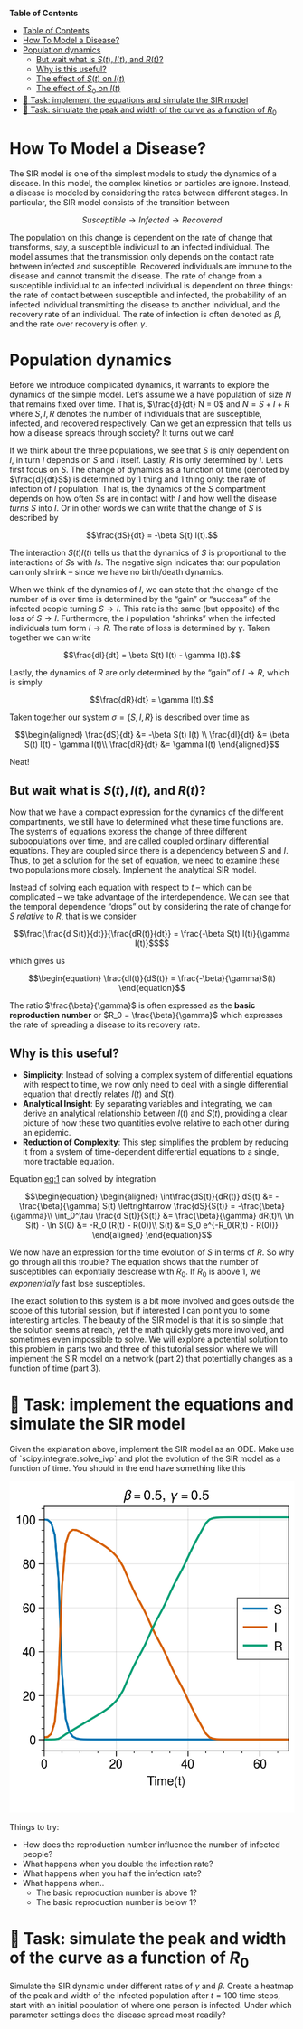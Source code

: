 <!-- markdown-toc start - Don't edit this section. Run M-x markdown-toc-refresh-toc -->
**Table of Contents**

- [Table of Contents](#table-of-contents)
- [How To Model a Disease?](#how-to-model-a-disease)
- [Population dynamics](#population-dynamics)
    - [But wait what is $S(t), I(t)$, and $R(t)$?](#but-wait-what-is-st-it-and-rt)
    - [Why is this useful?](#why-is-this-useful)
    - [The effect of $S(t)$ on $I(t)$](#the-effect-of-st-on-it)
    - [The effect of $S_0$ on $I(t)$](#the-effect-of-s_0-on-it)
- [:memo: Task: implement the equations and simulate the SIR model ](#memo-task-implement-the-equations-and-simulate-the-sir-model)
- [:memo: Task: simulate the peak and width of the curve as a function of $R_0$  ](#memo-task-simulate-the-peak-and-width-of-the-curve-as-a-function-of-r_0)

<!-- markdown-toc end -->


<a id="org69df47c"></a>

# How To Model a Disease?

The SIR model is one of the simplest models to study the dynamics of a disease. In this model, the complex kinetics or particles are ignore. Instead, a disease is modeled by considering the rates between different stages. In particular, the SIR model consists of the transition between

```math
Susceptible \to Infected \to Recovered
```

The population on this change is dependent on the rate of change that transforms, say, a susceptible individual to an infected individual. The model assumes that the transmission only depends on the contact rate between infected and susceptible. Recovered individuals are immune to the disease and cannot transmit the disease. The rate of change from a susceptible individual to an infected individual is dependent on three things: the rate of contact between susceptible and infected, the probability of an infected individual transmitting the disease to another individual, and the recovery rate of an individual. The rate of infection is often denoted as $\beta$, and the rate over recovery is often $\gamma$.


<a id="orgee5a59b"></a>

# Population dynamics

Before we introduce complicated dynamics, it warrants to explore the dynamics of the simple model. Let&rsquo;s assume we a have population of size $N$ that remains fixed over time. That is, $\frac{d}{dt} N = 0$ and $N = S + I + R$ where $S,I,R$ denotes the number of individuals that are susceptible, infected, and recovered respectively. Can we get an expression that tells us how a disease spreads through society? It turns out we can!

If we think about the three populations, we see that $S$ is only dependent on $I$, in turn $I$ depends on $S$ and $I$ itself. Lastly, $R$ is only determined by $I$. Let&rsquo;s first focus on $S$. The change of dynamics as a function of time (denoted by $\frac{d}{dt}S$) is determined by 1 thing and 1 thing only: the rate of infection of $I$ population. That is, the dynamics of the $S$ compartment depends on how often $S$s are in contact with $I$ and how well the disease *turns* $S$ into $I$. Or in other words we can write that the change of $S$ is described by

```math
\frac{dS}{dt}  = -\beta S(t) I(t).
```

The interaction $S(t)I(t)$ tells us that the dynamics of $S$ is proportional to the interactions of $S$s with $I$s. The negative sign indicates that our population can only shrink &#x2013; since we have no birth/death dynamics.

When we think of the dynamics of $I$, we can state that the change of the number of $I$s over time is determined by the &ldquo;gain&rdquo; or &ldquo;success&rdquo; of the infected people turning $S \to I$. This rate is the same (but opposite) of the loss of $S \to I$. Furthermore, the $I$ population &ldquo;shrinks&rdquo; when the infected individuals turn form $I \to R$. The rate of loss is determined by $\gamma$. Taken together we can write

```math
\frac{dI}{dt} = \beta S(t) I(t) - \gamma I(t).
```

Lastly, the dynamics of $R$ are only determined by the &ldquo;gain&rdquo; of $I\to R$, which is simply

```math
\frac{dR}{dt}  = \gamma I(t).
```

Taken together our system $\sigma = \{S, I, R\}$ is described over time as

```math
\begin{aligned}
\frac{dS}{dt} &= -\beta S(t) I(t) \\
\frac{dI}{dt} &= \beta S(t) I(t) - \gamma I(t)\\
\frac{dR}{dt} &= \gamma I(t)
\end{aligned}
```

Neat!


<a id="org473955d"></a>

## But wait what is $S(t), I(t)$, and $R(t)$?

Now that we have a compact expression for the dynamics of the different compartments, we still have to determined what these time functions are. The systems of equations express the change of three different subpopulations over time, and are called coupled ordinary differential equations. They are coupled since there is a dependency between $S$ and $I$. Thus, to get a solution for the set of equation, we need to examine these two populations more closely. Implement the analytical SIR model.

Instead of solving each equation with respect to $t$ &#x2013; which can be complicated &#x2013; we take advantage of the interdependence. We can see that the temporal dependence &ldquo;drops&rdquo; out by considering the rate of change for $S$ *relative* to $R$, that is we consider

```math
\frac{\frac{d S(t)}{dt}}{\frac{dR(t)}{dt}} = \frac{-\beta S(t) I(t)}{\gamma I(t)}$$
```

which gives us

<a id="eq1"></a>
```math
\begin{equation} 
\frac{dI(t)}{dS(t)} = \frac{-\beta}{\gamma}S(t)
\end{equation}
```

The ratio $\frac{\beta}{\gamma}$ is often expressed as the **basic reproduction number** or $R_0 = \frac{\beta}{\gamma}$ which expresses the rate of spreading a disease to its recovery rate.


<a id="org5777e1c"></a>

## Why is this useful?

-   **Simplicity**: Instead of solving a complex system of differential equations with respect to time, we now only need to deal with a single differential equation that directly relates $I(t)$ and $S(t)$.
-   **Analytical Insight**: By separating variables and integrating, we can derive an analytical relationship between $I(t)$ and $S(t)$, providing a clear picture of how these two quantities evolve relative to each other during an epidemic.
-   **Reduction of Complexity**: This step simplifies the problem by reducing it from a system of time-dependent differential equations to a single, more tractable equation.

Equation [eq:1](#eq1) can solved by integration


<a id="eq2"></a>
```math
\begin{equation} 
\begin{aligned}
\int\frac{dS(t)}{dR(t)} dS(t) &= -\frac{\beta}{\gamma} S(t) \leftrightarrow \frac{dS}{S(t)} = -\frac{\beta}{\gamma}\\
\int_0^\tau \frac{d S(t)}{S(t)} &= \frac{\beta}{\gamma} dR(t)\\
\ln S(t) - \ln S(0) &= -R_0 (R(t) - R(0))\\
S(t) &= S_0 e^{-R_0(R(t) - R(0))}
\end{aligned}
\end{equation}
```

We now have an expression for the time evolution of $S$ in terms of $R$. So why go through all this trouble? The equation shows that the number of susceptibles can expontially descrease with $R_0$. If $R_0$ is above 1, we _exponentially_ fast lose susceptibles. 

The exact solution to this system is a bit more involved and goes outside the scope of this tutorial session, but if interested I can point you to some interesting articles. The beauty of the SIR model is that it is so simple that the solution seems at reach, yet the math quickly gets more involved, and sometimes even impossible to solve. We will explore a potential solution to this problem in parts two and three of this tutorial session where we will implement the SIR model on a network (part 2) that potentially changes as a function of time (part 3).

<a id="orgebed299"></a>

# :memo: Task: implement the equations and simulate the SIR model 
Given the explanation above, implement the SIR model as an ODE. Make use of \`scipy.integrate.solve\_ivp\` and plot the evolution of the SIR model as a function of time. You should in the end have something like this

![img](./figures/base_model.png)

Things to try:

- How does the reproduction number influence the number of infected people?
- What happens when you double the infection rate?
- What happens when you half the infection rate?
- What happens when..
    - The basic reproduction number is above 1?
    - The basic reproduction number is below 1?

<a id="org98017b6"></a>

# :memo: Task: simulate the peak and width of the curve as a function of $R_0$  

Simulate the SIR dynamic under different rates of $\gamma$ and $\beta$. Create a heatmap of the peak and width of the infected population after $t=100$ time steps, start with an initial population of where one person is infected. Under which parameter settings does the disease spread most readily?



